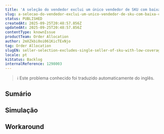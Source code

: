 ```yaml
---
title: 'A seleção do vendedor exclui um único vendedor de SKU com baixa cobertura, causando indisponibilidade na etapa de alocação'
slug: a-selecao-do-vendedor-exclui-um-unico-vendedor-de-sku-com-baixa-cobertura-causando-indisponibilidade-na-etapa-de-alocacao
status: PUBLISHED
createdAt: 2025-09-25T20:48:57.856Z
updatedAt: 2025-09-25T20:48:57.856Z
contentType: knownIssue
productTeam: Order Allocation
author: 2mXZkbi0oi061KicTExNjo
tag: Order Allocation
slugEN: seller-selection-excludes-single-seller-of-sku-with-low-coverage-causing-unavailability-in-allocation-step
locale: pt
kiStatus: Backlog
internalReference: 1298003
---
```


>ℹ️ Este problema conhecido foi traduzido automaticamente do inglês.

## Sumário


## Simulação


## Workaround

